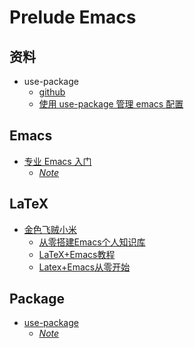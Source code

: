 # Prelude Emacs

## 资料
- use-package
	- [github](https://github.com/jwiegley/use-package)
	- [使用 use-package 管理 emacs 配置](https://zhuanlan.zhihu.com/p/653837521)

## Emacs
- [专业 Emacs 入门](https://zhuanlan.zhihu.com/p/385214753) 
	- *[Note](notes/20231224001.md)*

## LaTeX
- [金色飞贼小米](https://space.bilibili.com/314984514/channel/series)
	- [从零搭建Emacs个人知识库](https://www.bilibili.com/video/BV1Tc411s7Tu)
	- [LaTeX+Emacs教程](https://www.bilibili.com/video/BV17W411k7w2)
	- [Latex+Emacs从零开始](https://www.bilibili.com/video/BV1kb41137Z4/)

## Package
- [use-package](https://github.com/jwiegley/use-package)
	- *[Note](notes/20231225001.md)*
